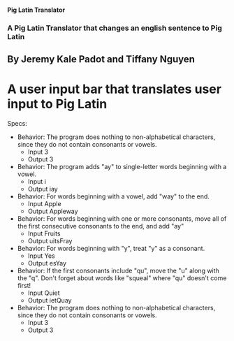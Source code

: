 #### Pig Latin Translator
### A Pig Latin Translator that changes an english sentence to Pig Latin
## By Jeremy Kale Padot and Tiffany Nguyen
# A user input bar that translates user input to Pig Latin

Specs:

* Behavior: The program does nothing to non-alphabetical characters, since they do not contain consonants or vowels.
    * Input 3
    * Output 3
* Behavior: The program adds "ay" to single-letter words beginning with a vowel.
    * Input i
    * Output iay
* Behavior: For words beginning with a vowel, add "way" to the end.
    * Input Apple
    * Output Appleway
* Behavior: For words beginning with one or more consonants, move all of the first consecutive consonants to the end, and add "ay"
    * Input Fruits
    * Output uitsFray
* Behavior: For words beginning with "y", treat "y" as a consonant.
    * Input Yes
    * Output esYay
* Behavior: If the first consonants include "qu", move the "u" along with the "q". Don't forget about words like "squeal" where "qu" doesn't come first!
    * Input Quiet
    * Output ietQuay
* Behavior: The program does nothing to non-alphabetical characters, since they do not contain consonants or vowels.
    * Input 3
    * Output 3

    